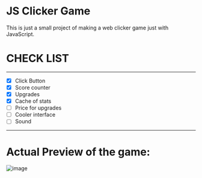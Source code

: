 # JS Clicker Game
This is just a small project of making a web clicker game just with JavaScript.

# CHECK LIST 
-------------------------
- [x] Click Button
- [x] Score counter
- [x] Upgrades
- [x] Cache of stats
- [ ] Price for upgrades
- [ ] Cooler interface
- [ ] Sound
-------------------------

# Actual Preview of the game:
![image](https://user-images.githubusercontent.com/95084763/166946744-6ad03848-baf3-47cb-bc86-1785e0044a26.png)
